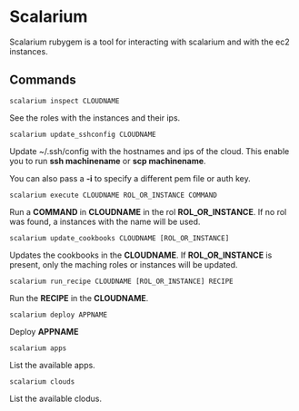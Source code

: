 # Scalarium

Scalarium rubygem is a tool for interacting with scalarium and with the ec2 instances.

## Commands

    scalarium inspect CLOUDNAME

See the roles with the instances and their ips.

    scalarium update_sshconfig CLOUDNAME

Update ~/.ssh/config with the hostnames and ips of the cloud.
This enable you to run **ssh machinename** or **scp machinename**.

You can also pass a __-i__ to specify a different pem file or auth key.


    scalarium execute CLOUDNAME ROL_OR_INSTANCE COMMAND

Run a **COMMAND** in **CLOUDNAME** in the rol **ROL_OR_INSTANCE**. If no rol was found, a instances with the name will be used.


    scalarium update_cookbooks CLOUDNAME [ROL_OR_INSTANCE]

Updates the cookbooks in the **CLOUDNAME**. If **ROL_OR_INSTANCE** is present, only the maching roles or instances will be updated.


    scalarium run_recipe CLOUDNAME [ROL_OR_INSTANCE] RECIPE

Run the **RECIPE** in the **CLOUDNAME**.


    scalarium deploy APPNAME

Deploy **APPNAME**


    scalarium apps

List the available apps.


    scalarium clouds

List the available clodus.

